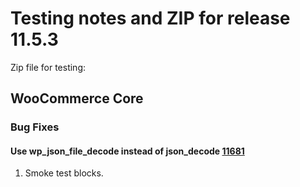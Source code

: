 # Testing notes and ZIP for release 11.5.3

Zip file for testing:

## WooCommerce Core

### Bug Fixes

#### Use wp_json_file_decode instead of json_decode [11681](https://github.com/woocommerce/woocommerce-blocks/pull/11681)

1. Smoke test blocks.
